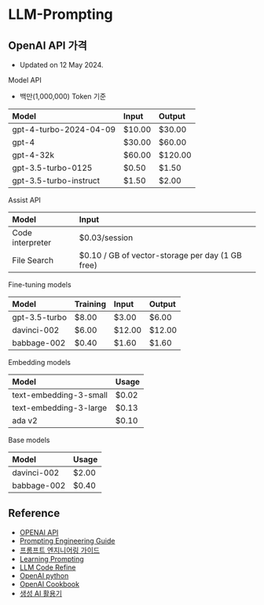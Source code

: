 # LLM-Prompting

## OpenAI API 가격

- Updated on 12 May 2024.

Model API

- 백만(1,000,000) Token 기준

|Model|Input|Output|
|:---|:---|:---|
|gpt-4-turbo-2024-04-09|$10.00|$30.00|
|gpt-4|$30.00|$60.00|
|gpt-4-32k|$60.00|$120.00|
|gpt-3.5-turbo-0125|$0.50|$1.50|
|gpt-3.5-turbo-instruct|$1.50|$2.00|

Assist API

|Model|Input|
|:---|:---|
|Code interpreter|$0.03/session|
|File Search|$0.10 / GB of vector-storage per day (1 GB free)|

Fine-tuning models

|Model|Training|Input|Output|
|:---|:---|:---|:---|
|gpt-3.5-turbo|$8.00|$3.00|$6.00|
|davinci-002|$6.00|$12.00|$12.00|
|babbage-002|$0.40|$1.60|$1.60|

Embedding models

|Model|Usage|
|:---|:---|
|text-embedding-3-small|$0.02|
|text-embedding-3-large|$0.13|
|ada v2|$0.10|

Base models

|Model|Usage|
|:--|:---|
|davinci-002|$2.00|
|babbage-002|$0.40|

## Reference

- [OPENAI API](https://platform.openai.com/docs/overview)
- [Prompting Engineering Guide](https://www.promptingguide.ai)
- [프롬프트 엔지니어링 가이드](https://www.promptingguide.ai/kr)
- [Learning Prompting](https://learnprompting.org/docs/intro)
- [LLM Code Refine](https://github.com/Kamel773/LLM-code-refine)
- [OpenAI python](https://github.com/openai/openai-python)
- [OpenAI Cookbook](https://cookbook.openai.com/)
- [생성 AI 활용기](https://wikidocs.net/195807)
